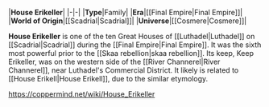 |**House Erikeller**|
|-|-|
|**Type**|Family|
|**Era**|[[Final Empire\|Final Empire]]|
|**World of Origin**|[[Scadrial\|Scadrial]]|
|**Universe**|[[Cosmere\|Cosmere]]|

**House Erikeller** is one of the ten Great Houses of [[Luthadel\|Luthadel]] on [[Scadrial\|Scadrial]] during the [[Final Empire\|Final Empire]]. It was the sixth most powerful prior to the [[Skaa rebellion\|skaa rebellion]].
Its keep, Keep Erikeller, was on the western side of the [[River Channerel\|River Channerel]], near Luthadel's Commercial District.
It likely is related to [[House Erikell\|House Erikell]], due to the similar etymology.



https://coppermind.net/wiki/House_Erikeller